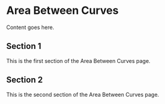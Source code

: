 # Area Between Curves

Content goes here.

## Section 1

This is the first section of the Area Between Curves page.

## Section 2

This is the second section of the Area Between Curves page.

